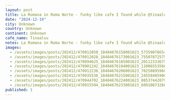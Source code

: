 ```yaml
---
layout: post
title: La Romana in Roma Norte - funky like cafe I found while @tinaaluu recovers from last nice #worldcoffeetour
date: "2024-12-19"
city: Unknown
country: Unknown
continent: Unknown
cafe_name: Tinaaluu
notes: La Romana in Roma Norte - funky like cafe I found while @tinaaluu recovers from last nice #worldcoffeetour
images:
  - /assets/images/posts/202412/470912050_18484676158001623_5735907665425265596_n_18324351490092828.jpg
  - /assets/images/posts/202412/470912028_18484676173001623_7550787257529163035_n_18029278220616816.jpg
  - /assets/images/posts/202412/470894625_18484676185001623_201123336751560429_n_18287903434242548.jpg
  - /assets/images/posts/202412/470901242_18484676194001623_1100655356662445534_n_18264086791254110.jpg
  - /assets/images/posts/202412/470912236_18484676206001623_7025889596057692839_n_18046514185932043.jpg
  - /assets/images/posts/202412/470935536_18484676215001623_2455840590617364634_n_18112649239431694.jpg
  - /assets/images/posts/202412/470944702_18484676224001623_8853744207972376310_n_18017290868410351.jpg
  - /assets/images/posts/202412/470915594_18484676233001623_6091087326651280769_n_18023647229320112.jpg
published: 1
---
```


